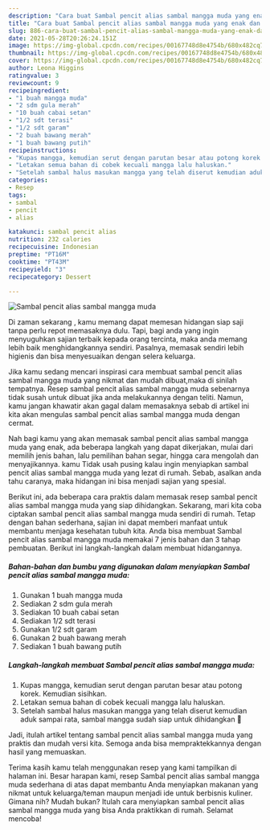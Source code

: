 ```yaml
---
description: "Cara buat Sambal pencit alias sambal mangga muda yang enak dan Mudah Dibuat"
title: "Cara buat Sambal pencit alias sambal mangga muda yang enak dan Mudah Dibuat"
slug: 886-cara-buat-sambal-pencit-alias-sambal-mangga-muda-yang-enak-dan-mudah-dibuat
date: 2021-05-28T20:26:24.151Z
image: https://img-global.cpcdn.com/recipes/00167748d8e4754b/680x482cq70/sambal-pencit-alias-sambal-mangga-muda-foto-resep-utama.jpg
thumbnail: https://img-global.cpcdn.com/recipes/00167748d8e4754b/680x482cq70/sambal-pencit-alias-sambal-mangga-muda-foto-resep-utama.jpg
cover: https://img-global.cpcdn.com/recipes/00167748d8e4754b/680x482cq70/sambal-pencit-alias-sambal-mangga-muda-foto-resep-utama.jpg
author: Leona Higgins
ratingvalue: 3
reviewcount: 9
recipeingredient:
- "1 buah mangga muda"
- "2 sdm gula merah"
- "10 buah cabai setan"
- "1/2 sdt terasi"
- "1/2 sdt garam"
- "2 buah bawang merah"
- "1 buah bawang putih"
recipeinstructions:
- "Kupas mangga, kemudian serut dengan parutan besar atau potong korek. Kemudian sisihkan."
- "Letakan semua bahan di cobek kecuali mangga lalu haluskan."
- "Setelah sambal halus masukan mangga yang telah diserut kemudian aduk sampai rata, sambal mangga sudah siap untuk dihidangkan 🤩"
categories:
- Resep
tags:
- sambal
- pencit
- alias

katakunci: sambal pencit alias 
nutrition: 232 calories
recipecuisine: Indonesian
preptime: "PT16M"
cooktime: "PT43M"
recipeyield: "3"
recipecategory: Dessert

---
```



![Sambal pencit alias sambal mangga muda](https://img-global.cpcdn.com/recipes/00167748d8e4754b/680x482cq70/sambal-pencit-alias-sambal-mangga-muda-foto-resep-utama.jpg)

Di zaman  sekarang , kamu memang dapat memesan hidangan siap saji tanpa perlu repot memasaknya dulu. Tapi, bagi anda yang ingin menyuguhkan sajian terbaik kepada orang tercinta, maka anda memang lebih baik menghidangkannya sendiri. Pasalnya, memasak sendiri lebih higienis dan bisa menyesuaikan dengan selera keluarga.

Jika kamu sedang mencari inspirasi cara membuat sambal pencit alias sambal mangga muda yang nikmat dan mudah dibuat,maka di sinilah tempatnya. Resep sambal pencit alias sambal mangga muda  sebenarnya tidak susah untuk dibuat jika anda melakukannya dengan teliti. Namun, kamu jangan khawatir akan gagal dalam memasaknya 
sebab di artikel ini kita akan mengulas sambal pencit alias sambal mangga muda dengan cermat.  



Nah bagi kamu yang akan memasak sambal pencit alias sambal mangga muda yang enak, ada beberapa langkah yang dapat dikerjakan, mulai dari memilih jenis bahan, lalu pemilihan bahan segar, hingga cara mengolah dan menyajikannya. kamu Tidak usah pusing kalau ingin menyiapkan sambal pencit alias sambal mangga muda yang lezat di rumah. Sebab, asalkan anda  tahu caranya, maka hidangan ini bisa menjadi sajian yang spesial.

Berikut ini, ada beberapa cara praktis  dalam memasak resep sambal pencit alias sambal mangga muda yang siap dihidangkan. Sekarang, mari kita coba ciptakan sambal pencit alias sambal mangga muda sendiri di rumah. Tetap dengan bahan sederhana, sajian ini dapat memberi manfaat untuk membantu menjaga kesehatan tubuh kita. Anda bisa membuat Sambal pencit alias sambal mangga muda memakai 7 jenis bahan dan 3 tahap pembuatan. Berikut ini langkah-langkah dalam membuat hidangannya.

<!--inarticleads1-->

##### Bahan-bahan dan bumbu yang digunakan dalam menyiapkan Sambal pencit alias sambal mangga muda:

1. Gunakan 1 buah mangga muda
1. Sediakan 2 sdm gula merah
1. Sediakan 10 buah cabai setan
1. Sediakan 1/2 sdt terasi
1. Gunakan 1/2 sdt garam
1. Gunakan 2 buah bawang merah
1. Sediakan 1 buah bawang putih




<!--inarticleads2-->

##### Langkah-langkah membuat Sambal pencit alias sambal mangga muda:

1. Kupas mangga, kemudian serut dengan parutan besar atau potong korek. Kemudian sisihkan.
1. Letakan semua bahan di cobek kecuali mangga lalu haluskan.
1. Setelah sambal halus masukan mangga yang telah diserut kemudian aduk sampai rata, sambal mangga sudah siap untuk dihidangkan 🤩




Jadi, itulah artikel tentang  sambal pencit alias sambal mangga muda  yang praktis dan mudah versi kita. Semoga anda bisa mempraktekkannya dengan hasil yang memuaskan. 

Terima kasih kamu telah menggunakan resep yang kami tampilkan di halaman ini. Besar harapan kami, resep  Sambal pencit alias sambal mangga muda sederhana di atas dapat membantu Anda menyiapkan makanan yang nikmat untuk keluarga/teman maupun menjadi ide untuk berbisnis kuliner. Gimana nih? Mudah bukan? Itulah cara menyiapkan sambal pencit alias sambal mangga muda yang bisa Anda praktikkan di rumah. Selamat mencoba!

